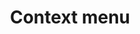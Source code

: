 ---
layout: pattern.njk
tags: 
    - mobile_components_en
key: context-menu-mobile_en
title: Context menu
parent: mobile_components_en
image: mobile/overview/contextmenu.webp
keywords: contextmenu, context, menu, dropdown, menu, select
order: 40
---